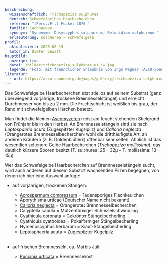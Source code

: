 ```yaml
---
beschreibung:
  wissenschaftlich: Trichopeziza sulphurea
  deutsch: Schwefelgelbes Haarbecherchen
  referenz: "(Pers.:Fr.) Fuckel 1870 "
  familie: Lachnaceae
  synonym: "Synonyme: Dasyscyphus sulphureus, Belonidium sulphureum "
  erlaeuterung: sulphurea = schwefelgelb
profil:
  aktualisiert: 2020-08-19
  autor_in: Dieter Gewalt
hauptbild:
  anzeige: true
  datei: /bilder/trichopeziza_sulphurea_01_iw.jpg
  legende: "Foto: mit freundlicher Erlaubnis von Ingo Wagner (ASCO-Sonneberg)"
literatur:
  - url: https://asco-sonneberg.de/pages/gallery/trichopeziza-sulphurea-110810-01xs21381.php
---
```

Das Schwefelgelbe Haarbecherchen sitzt stiellos auf seinem Substrat (ganz überwiegend vorjährige, trockene Brennnesselstängel) und erreicht Durchmesser von bis zu 2 mm. Die Fruchtschicht ist weißlich bis grau, der Rand mit schwefelgelben Härchen besetzt.

Man findet die kleinen [Ascomyzeten](Ascomyzeten "Glossar") meist am feucht stehenden Stielgrund von Frühjahr bis in den Herbst. An Brennnesselstängeln sind sie nach *Leptospaeria acuta* (Zugespitzter Kugelpilz) und *Calloria neglecta* (Orangerotes Brennnesselbecherchen) wohl die dritthäufigste Art, an anderen Kräutern (z. B. Doldenblütlern) offenbar sehr selten. Ähnlich ist das wesentlich seltenere Gelbe Haarbecherchen (*Trichopeziza mollissima*), das deutlich kürzere Sporen besitzt (T. sulphurea: 25 – 32µ – T. mollissima: 13 – 15µ)

Wer das Schwefelgelbe Haarbecherchen auf Brennnesselstängeln sucht, wird auch anderen auf diesem Substrat wachsenden Pilzen begegnen, von denen ich hier eine Auswahl anfüge:

* auf vorjährigen, trockenen Stängeln:

  * [Acrospermum compressum](https://fundkorb.netlify.app/pilze/acrospermum-fadensporiges-flachkeulchen) = Fadensporiges Flachkeulchen 
  * Aporythisma urticae (Deutscher Name nicht bekannt)
  * [Calloria neglecta](/pilze/calloria-neglecta-orangerotes-brennnesselbecherchen) = Orangerotes Brennnesselbecherchen
  * Calyptella capula = Mützenförmiger Schüsselschwindling
  * Cyathicula coronata = Gekrönter Stängelbecherling
  * Cyathicula cyathoidea = Pokalförmiger Stängelbecherling
  * Hymenoscyphus herbarum = Kraut-Stängelbecherling
  * Leptosphaeria acuta = Zugespitzter Kugelpilz\
    &nbsp;
* auf frischen Brennnesseln, ca. Mai bis Juli:  

  * [Puccinia urticata](/pilze/puccinia-urticata-brennnesselrost) = Brennnesselrost